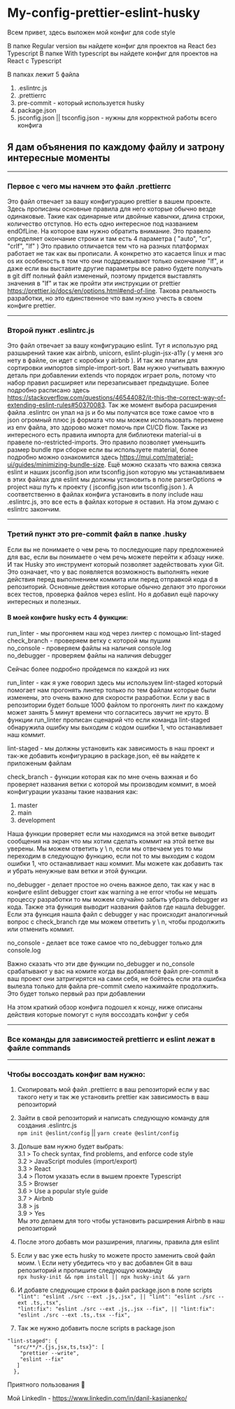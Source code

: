# My-config-prettier-eslint-husky
Всем привет, здесь выложен мой конфиг для code style

В папке Regular version вы найдете конфиг для проектов на React без Typescript
В папке With typescript вы найдете конфиг для проектов на React с Typescript

В папках лежит 5 файла 
 1. .eslintrc.js
 2. .prettierrc
 3. pre-commit - который используется husky
 4. package.json
 5. jsconfig.json || tsconfig.json - нужны для корректной работы всего конфига

 ## Я дам объянения по каждому файлу и затрону интересные моменты

 -------------------------
### Первое с чего мы начнем это файл .prettierrc

Это файл отвечает за вашу конфигурацию prettier в вашем проекте. Здесь прописаны основные правила для него которые обычно везде одинаковые.
Такие как одинарные или двойные кавычки, длина строки, количество отступов. Но есть одно интересное под названием endOfLine. 
На которое вам нужно обратить внимание. Это правело определяет окончание строки и там есть 4 параметра ( "auto", "cr", "crlf", "lf" ) 
Это правило отличается тем что на разных платформах работает не так как вы прописали. А конкретно это касается linux и mac os их особеность в том что они поддрежывают только окончание "lf", и даже если вы выставите другие параметры все равно будете получать в git diff полный файл измененый, поэтому придется выставлять значения в "lf" и так же пройти эти инструкции от prettier https://prettier.io/docs/en/options.html#end-of-line. Такова реальность разработки, но это единственное что вам нужно учесть в своем конфиге prettier.

 ------------------------
### Второй пункт .eslintrc.js


Это файл отвечает за вашу конфигурацию eslint. Тут я использую ряд разшырений такие как airbnb, unicorn, eslint-plugin-jsx-a11y ( у меня эго нету в файле, он идет с коробки у airbnb ). И так же плагин для сортировки импортов simple-import-sort. Вам нужно учитывать важную деталь при добавлении extends что порядок играет роль, потому что набор правил расширяет или перезаписывает предыдущие. Более подробно расписано здесь https://stackoverflow.com/questions/46544082/it-this-the-correct-way-of-extending-eslint-rules#50370083. Так же момент выбора расширения файла .eslintrc он упал на js и бо мы получатся все тоже самое что в json огромный плюс js формата что мы можем использовать перемене из env файла, это здорово может помочь при CI/CD flow. Также из интересного есть правила импорта для библиотеки material-ui в правеле no-restricted-imports. Это правило позволяет уменьшить размер bundle при сборке если вы используете material, более подробно можно ознакомится здесь https://mui.com/material-ui/guides/minimizing-bundle-size. Ещё можно сказать что важна связка eslint и наших jsconfig.json или tsconfig.json которую мы устанавливаем в этих файлах для eslint мы должны установить в поле parserOptions => project наш путь к проекту ( jsconfig.json или tsconfig.json ). А соответственно в файлах конфига установить в полу include наш .eslintrc.js, это все есть в файлах которые я оставил. На этом думаю с eslintrc закончим.

 ------------------------
### Третий пункт это pre-commit файл в папке .husky

Если вы не понимаете о чем речь то последующие пару предложенией для вас, если вы понимаете о чем речь можете перейти к абзацу ниже. И так Husky это инструмент который позволяет задействовать хуки Git. Это означает, что у вас появляется возможность выполнять некие действия перед выполнением коммита или перед отправкой кода d в репозиторий. Основные действия которые обычно делают это прогонки всех тестов, проверка файлов через eslint. Но я добавил ещё парочку интересных и полезных. 

#### В моей конфиге husky есть 4 функции:
run_linter - мы прогоняем наш код через линтер с помощью lint-staged
\
check_branch - проверяем ветку с которой мы пушим
\
no_console - проверяем файлы на наличия console.log
\
no_debugger - проверяем файлы на наличия debugger

Сейчас более подробно пройдемся по каждой из них

run_linter - как я уже говорил здесь мы используем lint-staged который помогает нам прогонять линтер только по тем файлам которые были изменены, это очень важно для скорости разработки. Если у вас в репозитории будет больше 1000 файлом то прогонять линт по каждому может занять 5 минут времени что согласитесь звучит не круто. В функции run_linter прописан сценарий что если команда lint-staged обнаружила ошибку мы выходим с кодом ошибки 1, что останавливает наш коммит. 

lint-staged - мы должны установить как зависимость в наш проект и так-же добавить конфигурацию в package.json, её вы найдете к приложеным файлам 

check_branch - функции которая как по мне очень важная и бо проверяет названия ветки с которой мы производим коммит, в моей конфигурации указаны такие названия как:
1. master
2. main
3. development

Наша функции проверяет если мы находимся на этой ветке выводит сообщения на экран что мы хотим сделать коммит на этой ветке вы уверены. Мы можем ответить y \ n, если мы отвечаем yes то мы переходим в следующую функцию, если not то мы выходим с кодом ошибки 1, что останавливает наш коммит. 
Мы можете как добавить так и убрать ненужные вам ветки и этой функции.


no_debugger - делает простое но очень важное дело, так как у нас в конфиге eslint debugger стоит как warning а не error чтобы не мешать процеcсу разработки то мы можем случайно забыть убрать debugger из кода. Также эта функция выводит названия файлов где нашла debugger. Если эта функция нашла файл с debugger у нас происходит аналогичный вопрос с check_branch где мы можем ответить y \ n, чтобы продолжить или отменить коммит.                             

no_console - делает все тоже самое что no_debugger только для console.log

Важно сказать что эти две функции no_debugger и no_console срабатывают у вас на комите когда вы добавляете файл pre-commit в ваш проект они затригирятся на сами себя, не бойтесь если эта ошибка вылезла только для файла pre-commit смело нажимайте продолжить. Это будет только первый раз при добавлении          

На этом краткий обзор конфига подошел к концу, ниже описаны действия которые помогут с нуля воссоздать конфиг у себя  

 ------------------------
### Все команды для зависимостей prettierrc и eslint лежат в файле commands
 ------------------------

### Чтобы воссоздать конфиг вам нужно:
  1. Скопировать мой файл .prettierrc в ваш репозиторий если у вас такого нету и так же установить prettier как зависимость в ваш репозиторий 
  2. Зайти в свой репозиторий и написать следующую команду для создания .eslintrc.js 
     \
     `npm init @eslint/config` || `yarn create @eslint/config`
  3. Дольше вам нужно будет выбрать:
    \
    3.1 > To check syntax, find problems, and enforce code style
    \
    3.2 > JavaScript modules (import/export)
    \
    3.3 > React
    \
    3.4 > Потом указать если в вышем проекте Typescript
    \
    3.5 > Browser
    \
    3.6 > Use a popular style guide
    \
    3.7 > Airbnb
    \
    3.8 > js
    \
    3.9 > Yes
    \
   Мы это делаем для того чтобы установить расширения Airbnb в наш репозиторий 
  4. После этого добавть мои разширения, плагины, правила для eslint  
  5. Если у вас уже есть husky то можете просто заменить свой файл моим.
     \ 
     Если нету убедитесь что у вас добавлен Git в ваш репозиторий и пропишите следующую команду 
     \
     `npx husky-init && npm install || npx husky-init && yarn`
  6. И добавте следующие строки в файл package.json в поле scripts
    \
    `
    "lint": "eslint ./src --ext .js,.jsx", || "lint": "eslint ./src --ext .ts,.tsx",
    `
    \
    `
    "lint:fix": "eslint ./src --ext .js,.jsx --fix", || "lint:fix": "eslint ./src --ext .ts,.tsx --fix",
    `
    
  7. Так же нужно добавить после scripts в package.json
  ```
  "lint-staged": {
    "src/**/*.{js,jsx,ts,tsx}": [
      "prettier --write",
      "eslint --fix"
     ]
    }, 
  ```
     
  Приятного пользования 🥳
  
  Мой LinkedIn - https://www.linkedin.com/in/danil-kasianenko/ 
